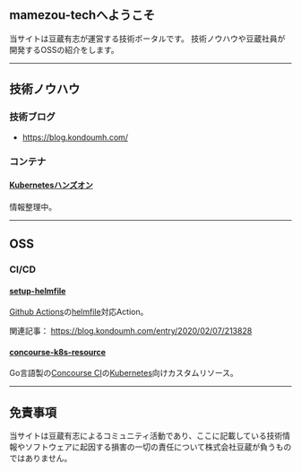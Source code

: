 ## mamezou-techへようこそ

  当サイトは豆蔵有志が運営する技術ポータルです。
  技術ノウハウや豆蔵社員が開発するOSSの紹介をします。

---

## 技術ノウハウ

### 技術ブログ

- <https://blog.kondoumh.com/>

### コンテナ

#### [Kubernetesハンズオン](https://github.com/mamezou-tech/k8s-hands-on)

情報整理中。

---

## OSS

### CI/CD

#### [setup-helmfile](https://github.com/mamezou-tech/setup-helmfile)

[Github Actions](https://github.com/features/actions)の[helmfile](https://github.com/roboll/helmfile)対応Action。

関連記事： <https://blog.kondoumh.com/entry/2020/02/07/213828>

#### [concourse-k8s-resource](https://github.com/mamezou-tech/concourse-k8s-resource)

Go言語製の[Concourse CI](https://concourse-ci.org/)の[Kubernetes](https://kubernetes.io/)向けカスタムリソース。

---

## 免責事項

当サイトは豆蔵有志によるコミュニティ活動であり、ここに記載している技術情報やソフトウェアに起因する損害の一切の責任について株式会社豆蔵が負うものではありません。

